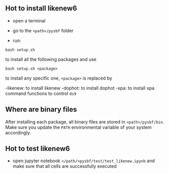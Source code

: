 ## Hot to install likenew6

- open a terminal

- go to the `<path>/pysbf` folder

- run:

`bash setup.sh`

to install all the following packages and use

`bash setup.sh <package>`

to install any specific one, `<package>` is replaced by

-likenew: to install likenew
-dophot: to install dophot
-xpa: to install xpa command functions to control `ds9`  

## Where are binary files

After installing each package, all binary files are stored in `<path>/pysbf/bin`.
Make sure you update the `PATH` environmental variable of your system accordingly.

## Hot to test likenew6

- open jupyter notebook `</path/>pysbf/test/test_likenew.ipynb` and make
sure that all cells are successfully executed

